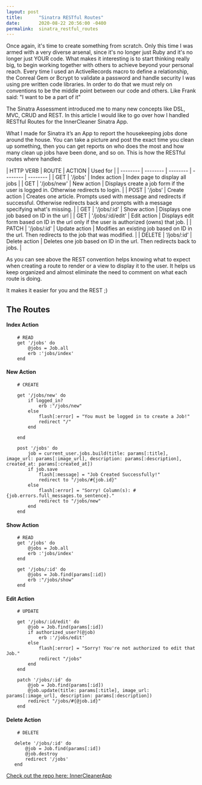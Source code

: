 ```yaml
---
layout: post
title:      "Sinatra RESTful Routes"
date:       2020-08-22 20:56:00 -0400
permalink:  sinatra_restful_routes
---
```



Once again, it's time to create something from scratch. Only this time I was armed with a very diverse arsenal, since it's no longer just Ruby and it's no longer just YOUR code. What makes it interesting is to start thinking really big, to begin working together with others to achieve beyond your personal reach. Every time I used an ActiveRecords macro to define a relationship, the Conreal Gem or Bcrypt to validate a password and handle security I was using pre written code libraries. In order to do that we must rely on conventions to be the middle point between our code and others. Like Frank said: "I want to be a part of it"


The Sinatra Assessment introduced me to many new concepts like DSL, MVC, CRUD and REST. In this article I would like to go over how I handled RESTful Routes for the InnerCleaner Sinatra App.

What I made for Sinatra it’s an App to report the housekeeping jobs done around the house. You can take a picture and post the exact time you clean up something, then you can get reports on who does the most and how many clean up jobs have been done, and so on. This is how the RESTful routes where handled:




| HTTP VERB | ROUTE | ACTION | Used for |
| -------- | -------- | -------- | -------- | -------- |
| GET     | '/jobs' | Index action     | Index page to display all jobs |
| GET     | '/jobs/new'   | New action   | Displays create a job form if the user is logged in. Otherwise redirects to login.      |
| POST | '/jobs‘    | Create action   | Creates one article. Prompts used with message and redirects if successful. Otherwise redirects back and prompts with a message specifying what's missing. |
| GET     | '/jobs/:id'    | Show action  | Displays one job based on ID in the url |
| GET     | '/jobs/:id/edit'    | Edit action   | Displays edit form based on ID in the url only if the user is authorized (owns) that job. |
| PATCH     | '/jobs/:id'    | Update action   | Modifies an existing job based on ID in the url. Then redirects to the job that was modified. |
| DELETE     | ‘/jobs/:id’  | Delete action | Deletes one job based on ID in the url. Then redirects back to jobs. |



As you can see above the REST convention helps knowing what to expect when creating a route to render or a view to display it to the user. It helps us keep organized and almost eliminate the need to comment on what each route is doing. 

It makes it easier for you and the REST ;)


## The Routes

#### Index Action 

```
    # READ 
    get '/jobs' do 
        @jobs = Job.all 
        erb :'jobs/index'
    end
```

#### New Action

```
    # CREATE

    get '/jobs/new' do 
        if logged_in?
            erb :"/jobs/new"
        else
            flash[:error] = "You must be logged in to create a Job!"
            redirect "/"
        end
        
    end

    post '/jobs' do
        job = current_user.jobs.build(title: params[:title], image_url: params[:image_url], description: params[:description], created_at: params[:created_at])
        if job.save
            flash[:message] = "Job Created Successfully!"
            redirect to "/jobs/#{job.id}"
        else
            flash[:error] = "Sorry! Column(s): #{job.errors.full_messages.to_sentence}."
            redirect to "/jobs/new"
        end
    end
```
		
#### Show Action

```
    # READ 
    get '/jobs' do 
        @jobs = Job.all 
        erb :'jobs/index'
    end

    get '/jobs/:id' do 
        @jobs = Job.find(params[:id])
        erb :"/jobs/show"
    end
```

#### Edit Action

```
    # UPDATE 

    get '/jobs/:id/edit' do
        @job = Job.find(params[:id])
        if authorized_user?(@job)
            erb :'/jobs/edit'
        else 
            flash[:error] = "Sorry! You're not authorized to edit that Job."
            redirect "/jobs"
        end
    end

    patch '/jobs/:id' do 
        @job = Job.find(params[:id])
        @job.update(title: params[:title], image_url: params[:image_url], description: params[:description])
        redirect "/jobs/#{@job.id}"
    end
 ```
 
 #### Delete Action
 
 ```
     # DELETE 

    delete '/jobs/:id' do 
        @job = Job.find(params[:id])
        @job.destroy 
        redirect '/jobs'
    end
```

[Check out the repo here: InnerCleanerApp](https://github.com/raulsposito/inner_cleaner_sinatra_app)
		
		
		
		
